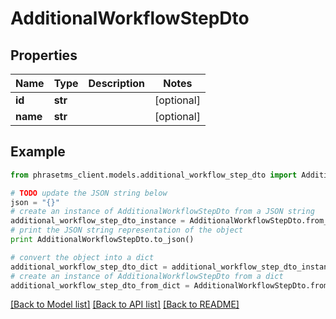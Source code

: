 # AdditionalWorkflowStepDto

## Properties

| Name     | Type    | Description | Notes      |
| -------- | ------- | ----------- | ---------- |
| **id**   | **str** |             | [optional] |
| **name** | **str** |             | [optional] |

## Example

```python
from phrasetms_client.models.additional_workflow_step_dto import AdditionalWorkflowStepDto

# TODO update the JSON string below
json = "{}"
# create an instance of AdditionalWorkflowStepDto from a JSON string
additional_workflow_step_dto_instance = AdditionalWorkflowStepDto.from_json(json)
# print the JSON string representation of the object
print AdditionalWorkflowStepDto.to_json()

# convert the object into a dict
additional_workflow_step_dto_dict = additional_workflow_step_dto_instance.to_dict()
# create an instance of AdditionalWorkflowStepDto from a dict
additional_workflow_step_dto_from_dict = AdditionalWorkflowStepDto.from_dict(additional_workflow_step_dto_dict)
```

[[Back to Model list]](../README.md#documentation-for-models) [[Back to API list]](../README.md#documentation-for-api-endpoints) [[Back to README]](../README.md)

